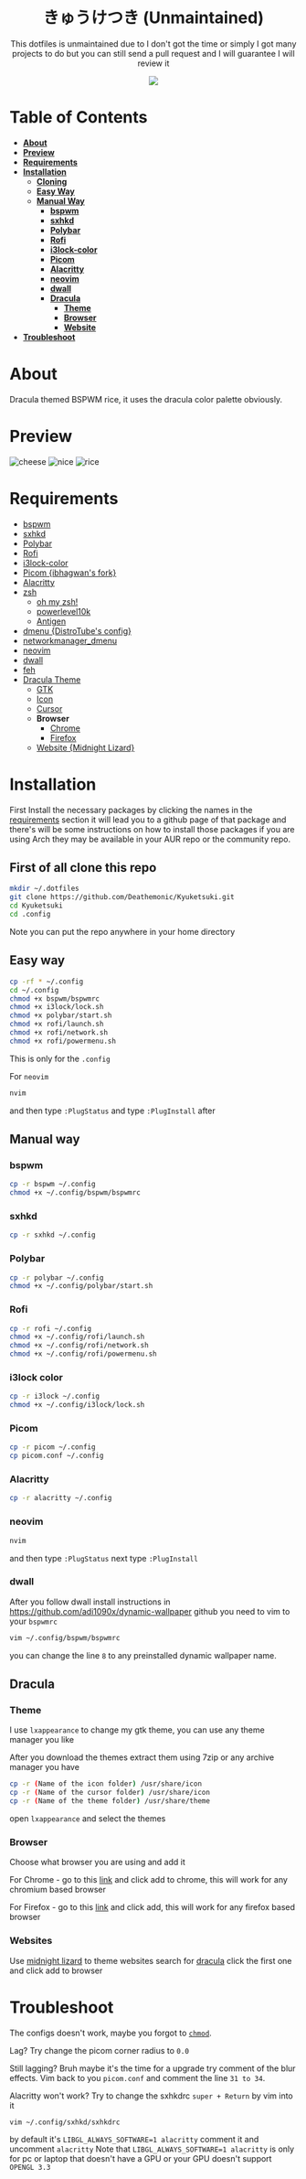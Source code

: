 <h1 align="center">きゅうけつき (Unmaintained)</h1>
<p align="center">This dotfiles is unmaintained due to I don't got the time or simply I got many projects to do but you can still send a pull request and I will guarantee I will review it</p>
<p align="center">
  <img src="https://img.shields.io/github/issues/D34TH-Code/Kyuketsuki?style=for-the-badge"
</p>

# Table of Contents

* [**About**](#about)
* [**Preview**](#preview)
* [**Requirements**](#requirements)
* [**Installation**](#installation)
	- [**Cloning**](##first-of-all-clone-this-repo)
	- [**Easy Way**](##easy-way)
	- [**Manual Way**](##manual-way)
		- [**bspwm**](###bspwm)
		- [**sxhkd**](###sxhkd)
		- [**Polybar**](###polybar)
		- [**Rofi**](###rofi)
		- [**i3lock-color**](###i3lock-color)
		- [**Picom**](###picom)
		- [**Alacritty**](###alacritty)
		- [**neovim**](###neovim)
		- [**dwall**](###dwall)
		- [**Dracula**](##dracula)
			- [**Theme**](###theme)
			- [**Browser**](###browser)
			- [**Website**](###websites)
* [**Troubleshoot**](#troubleshoot)

# About 
Dracula themed BSPWM rice, it uses the dracula color palette obviously.

# Preview
![cheese](https://user-images.githubusercontent.com/65948476/122667551-f26edd80-d1e5-11eb-9cd9-67790306f38a.png)
![nice](https://user-images.githubusercontent.com/65948476/122667559-fb5faf00-d1e5-11eb-902f-53db739f8cae.png)
![rice](https://user-images.githubusercontent.com/65948476/122667562-fbf84580-d1e5-11eb-95db-018c04f5bfe9.png)


# Requirements

* [bspwm](https://github.com/baskerville/bspwm)
* [sxhkd](https://github.com/baskerville/sxhkd)
* [Polybar](https://github.com/polybar/polybar)
* [Rofi](https://github.com/davatorium/rofi)
* [i3lock-color](https://github.com/Raymo111/i3lock-color)
* [Picom {ibhagwan's fork}](https://github.com/ibhagwan/picom)
* [Alacritty](https://github.com/alacritty/alacritty)
* [zsh](https://www.zsh.org)
	* [oh my zsh!](https://ohmyz.sh)
	* [powerlevel10k](https://github.com/romkatv/powerlevel10k)
	* [Antigen](https://github.com/zsh-users/antigen)
* [dmenu {DistroTube's config}](https://gitlab.com/dwt1/dmenu-distrotube)
* [networkmanager_dmenu](https://github.com/firecat53/networkmanager-dmenu)
* [neovim](https://neovim.io)
* [dwall](https://github.com/adi1090x/dynamic-wallpaper)
* [feh](https://github.com/derf/feh)
* [Dracula Theme](https://draculatheme.com)
	- [GTK](https://draculatheme.com/gtk)
	- [Icon](https://draculatheme.com/gtk)
	- [Cursor](https://www.gnome-look.org/p/1393084/)
	- **Browser**
		* [Chrome](https://chrome.google.com/webstore/detail/dracula-chrome-theme-dark/gfapcejdoghpoidkfodoiiffaaibpaem?hl=en-GB)
		* [Firefox](https://addons.mozilla.org/en-US/firefox/addon/dracula-dark-colorscheme/)
	- [Website {Midnight Lizard}](https://midnight-lizard.org/schemes/index/full/?q=dracula&side=any&bg=any)

# Installation
First Install the necessary packages by clicking the names in the [requirements](#requirements) section it will lead you to a github page of that package and there's will be some instructions on how to install those packages if you are using Arch they may be available in your AUR repo or the community repo.

## First of all clone this repo
```sh
mkdir ~/.dotfiles
git clone https://github.com/Deathemonic/Kyuketsuki.git
cd Kyuketsuki
cd .config
```

Note you can put the repo anywhere in your home directory

## Easy way
```sh
cp -rf * ~/.config
cd ~/.config
chmod +x bspwm/bspwmrc
chmod +x i3lock/lock.sh
chmod +x polybar/start.sh
chmod +x rofi/launch.sh
chmod +x rofi/network.sh
chmod +x rofi/powermenu.sh
```
This is only for the ``.config``

For ``neovim``
```sh
nvim
```
and then type ``:PlugStatus`` and type ``:PlugInstall`` after
## Manual way
### bspwm
```sh
cp -r bspwm ~/.config
chmod +x ~/.config/bspwm/bspwmrc
```

### sxhkd
```sh
cp -r sxhkd ~/.config
```

### Polybar
```sh
cp -r polybar ~/.config
chmod +x ~/.config/polybar/start.sh
```

### Rofi
```sh
cp -r rofi ~/.config
chmod +x ~/.config/rofi/launch.sh
chmod +x ~/.config/rofi/network.sh
chmod +x ~/.config/rofi/powermenu.sh
```

### i3lock color
```sh
cp -r i3lock ~/.config
chmod +x ~/.config/i3lock/lock.sh
```

### Picom
```sh
cp -r picom ~/.config
cp picom.conf ~/.config
```

### Alacritty
```sh
cp -r alacritty ~/.config
```

### neovim
```sh
nvim
```
and then type ``:PlugStatus`` next type ``:PlugInstall``

### dwall
After you follow dwall install instructions in https://github.com/adi1090x/dynamic-wallpaper github you need to vim to your ``bspwmrc``
```sh
vim ~/.config/bspwm/bspwmrc
```
you can change the line ``8`` to any preinstalled dynamic wallpaper name.

## Dracula
### Theme
I use ``lxappearance`` to change my gtk theme, you can use any theme manager you like

After you download the themes extract them using 7zip or any archive manager you have
```sh
cp -r (Name of the icon folder) /usr/share/icon
cp -r (Name of the cursor folder) /usr/share/icon
cp -r (Name of the theme folder) /usr/share/theme
``` 
open ``lxappearance`` and select the themes

### Browser
Choose what browser you are using and add it

For Chrome - go to this [link](https://chrome.google.com/webstore/detail/dracula-chrome-theme-dark/gfapcejdoghpoidkfodoiiffaaibpaem?hl=en-GB) and click add to chrome, this will work for any chromium based browser

For Firefox - go to this [link](https://addons.mozilla.org/en-US/firefox/addon/dracula-dark-colorscheme/) and click add, this will work for any firefox based browser

### Websites
Use [midnight lizard](https://midnight-lizard.org) to theme websites
search for [dracula](https://midnight-lizard.org/schemes/index/full/?q=dracula&side=any&bg=any) click the first one and click add to browser

# Troubleshoot

The configs doesn't work, maybe you forgot to [``chmod``](##easy-way).

Lag? Try change the picom corner radius to ``0.0``

Still lagging? Bruh maybe it's the time for a upgrade
try comment of the blur effects.
Vim back to you ``picom.conf`` and comment the line ``31 to 34``.

Alacritty won't work? Try to change the sxhkdrc ``super + Return`` by vim into it
```sh
vim ~/.config/sxhkd/sxhkdrc
```
by default it's ``LIBGL_ALWAYS_SOFTWARE=1 alacritty`` comment it and uncomment ``alacritty``
Note that ``LIBGL_ALWAYS_SOFTWARE=1 alacritty`` is only for pc or laptop that doesn't have a GPU or your GPU doesn't support ``OPENGL 3.3``
